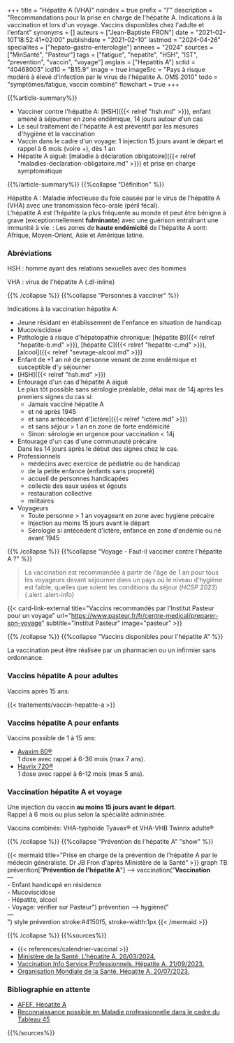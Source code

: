 +++
title = "Hépatite A (VHA)"
noindex = true
prefix = "l'"
description = "Recommandations pour la prise en charge de l'hépatite A. Indications à la vaccination et lors d'un voyage. Vaccins disponibles chez l'adulte et l'enfant"
synonyms = []
auteurs = ["Jean-Baptiste FRON"]
date = "2021-02-10T18:52:41+02:00"
publishdate = "2021-02-10"
lastmod = "2024-04-26"
specialites = ["hepato-gastro-enterologie"]
annees = "2024"
sources = ["MinSanté", "Pasteur"]
tags = ["fatigue", "hepatite", "HSH", "IST", "prevention", "vaccin", "voyage"]
anglais = ["Hepatitis A"]
sctid = "40468003"
icd10 = "B15.9"
image = true
imageSrc = "Pays à risque modéré à élevé d'infection par le virus de l'hépatite A. OMS 2010"
todo = "symptômes/fatigue, vaccin combiné"
flowchart = true
+++

{{%article-summary%}}

- Vacciner contre l'hépatite A: [HSH]({{< relref "hsh.md" >}}), enfant amené à séjourner en zone endémique, 14 jours autour d'un cas
- Le seul traitement de l'hépatite A est préventif par les mesures d'hygiène et la vaccination
- Vaccin dans le cadre d'un voyage: 1 injection 15 jours avant le départ et rappel à 6 mois (voire +), dès 1 an
- Hépatite A aiguë: [maladie à déclaration obligatoire]({{< relref "maladies-declaration-obligatoire.md" >}}) et prise en charge symptomatique

{{%/article-summary%}}
{{%collapse "Définition" %}}

Hépatite A
: Maladie infectieuse du foie causée par le virus de l'hépatite A (VHA) avec une transmission féco-orale (péril fécal).  
L'hépatite A est l'hépatite la plus fréquente au monde et peut être bénigne à grave (exceptionnellement **fulminante**) avec une guérison entraînant une immunité à vie.
: Les zones de **haute endémicité** de l'hépatite A sont: Afrique, Moyen-Orient, Asie et Amérique latine.

### Abréviations

HSH
: homme ayant des relations sexuelles avec des hommes

VHA
: virus de l'hépatite A
{.dl-inline}

{{% /collapse %}}
{{%collapse "Personnes à vacciner" %}}

Indications à la vaccination hépatite A:

- Jeune résidant en établissement de l'enfance en situation de handicap
- Mucoviscidose
- Pathologie à risque d'hépatopathie chronique: [hépatite B]({{< relref "hepatite-b.md" >}}), [hépatite C]({{< relref "hepatite-c.md" >}}), [alcool]({{< relref "sevrage-alcool.md" >}})
- Enfant de +1 an né de personne venant de zone endémique et susceptible d'y séjourner
- [HSH]({{< relref "hsh.md" >}})
- Entourage d'un cas d'hépatite A aiguë  
  Le plus tôt possible sans sérologie préalable, délai max de 14j après les premiers signes du cas si:
  - Jamais vacciné hépatite A
  - et né après 1945
  - et sans antécédent d'[ictère]({{< relref "ictere.md" >}})
  - et sans séjour > 1 an en zone de forte endémicité
  - Sinon: sérologie en urgence pour vaccination < 14j
- Entourage d'un cas d'une communauté précaire  
  Dans les 14 jours après le début des signes chez le cas.
- Professionnels
  - médecins avec exercice de pédiatrie ou de handicap
  - de la petite enfance (enfants sans propreté)
  - accueil de personnes handicapées
  - collecte des eaux usées et égouts
  - restauration collective
  - militaires
- Voyageurs
  - Toute personne > 1 an voyageant en zone avec hygiène précaire
  - Injection au moins 15 jours avant le départ
  - Sérologie si antécédent d'ictère, enfance en zone d'endémie ou né avant 1945

{{% /collapse %}}
{{%collapse "Voyage - Faut-il vacciner contre l'hépatite A ?" %}}

> La vaccination est recommandée à partir de l'âge de 1 an pour tous les voyageurs devant séjourner dans un pays où le niveau d'hygiène est faible, quelles que soient les conditions du séjour (*HCSP 2023*)
{.alert .alert-info}

{{< card-link-external title="Vaccins recommandés par l'Institut Pasteur pour un voyage" url="https://www.pasteur.fr/fr/centre-medical/preparer-son-voyage" subtitle="Institut Pasteur" image="pasteur" >}}

{{% /collapse %}}
{{%collapse "Vaccins disponibles pour l'hépatite A" %}}

La vaccination peut être réalisée par un pharmacien ou un infirmier sans ordonnance.

### Vaccins hépatite A pour adultes

Vaccins après 15 ans:

{{< traitements/vaccin-hepatite-a >}}

### Vaccins hépatite A pour enfants

Vaccins possible de 1 à 15 ans:

- [Avaxim 80®](https://base-donnees-publique.medicaments.gouv.fr/affichageDoc.php?specid=63777215&typedoc=R)  
  1 dose avec rappel à 6-36 mois (max 7 ans).
- [Havrix 720®](https://base-donnees-publique.medicaments.gouv.fr/affichageDoc.php?specid=60152436&typedoc=R)  
  1 dose avec rappel à 6-12 mois (max 5 ans).

### Vaccination hépatite A et voyage

Une injection du vaccin **au moins 15 jours avant le départ**.  
Rappel à 6 mois ou plus selon la spécialité administrée.

Vaccins combinés: VHA-typhoïde Tyavax® et VHA-VHB Twinrix adulte®

{{% /collapse %}}
{{%collapse "Prévention de l'hépatite A" "show" %}}

{{< mermaid title="Prise en charge de la prévention de l'hépatite A par le médecin généraliste. Dr JB Fron d'après Ministère de la Santé" >}}
graph TB
  prévention["<b>Prévention de l'hépatite A</b>"] --> vaccination("<b>Vaccination</b><br>—<br>- Enfant handicapé en résidence<br>- Mucoviscidose<br>- Hépatite, alcool<br>- Voyage: vérifier sur Pasteur")
    prévention --> hygiène("<b></b><br>—<br>")
  style prévention stroke:#4150f5, stroke-width:1px
{{< /mermaid >}}

{{% /collapse %}}
{{%sources%}}

- {{< references/calendrier-vaccinal >}}
- [Ministère de la Santé. L'hépatite A. 26/03/2024.](https://solidarites-sante.gouv.fr/soins-et-maladies/maladies/maladies-infectieuses/article/l-hepatite-a)
- [Vaccination Info Service Professionnels. Hépatite A. 21/09/2023.](https://professionnels.vaccination-info-service.fr/Maladies-et-leurs-vaccins/Hepatite-A)
- [Organisation Mondiale de la Santé. Hépatite A. 20/07/2023.](https://www.who.int/fr/news-room/fact-sheets/detail/hepatitis-a)

### Bibliographie en attente

- [AFEF. Hépatite A](https://afef.asso.fr/hepatite-a/)
- [Reconnaissance possible en Maladie professionnelle dans le cadre du Tableau 45](https://www.inrs.fr/publications/bdd/mp/tableau.html?refINRS=RG%2045)

{{%/sources%}}
